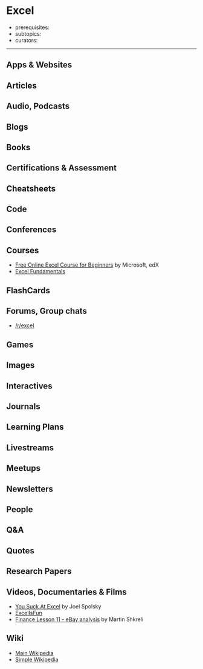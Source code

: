 # Excel

- prerequisites:
- subtopics:
- curators:

------

## Apps & Websites

## Articles

## Audio, Podcasts

## Blogs

## Books

## Certifications & Assessment

## Cheatsheets

## Code

## Conferences

## Courses

- [Free Online Excel Course for Beginners](https://learn.edx.org/spreadsheets/) by Microsoft, edX
- [Excel Fundamentals](https://www.edx.org/professional-certificate/microsoft-excel-fundamentals)

## FlashCards

## Forums, Group chats

- [/r/excel](https://www.reddit.com/r/excel/)

## Games

## Images

## Interactives

## Journals

## Learning Plans

## Livestreams

## Meetups

## Newsletters

## People

## Q&A

## Quotes

## Research Papers

## Videos, Documentaries & Films

- [You Suck At Excel](https://www.youtube.com/watch?v=0nbkaYsR94c) by Joel Spolsky
- [ExcelIsFun](https://www.youtube.com/user/ExcelIsFun)
- [Finance Lesson 11 - eBay analysis](https://www.youtube.com/watch?v=jFSf5YhYQbw) by Martin Shkreli

## Wiki

- [Main Wikipedia]()
- [Simple Wikipedia]()


